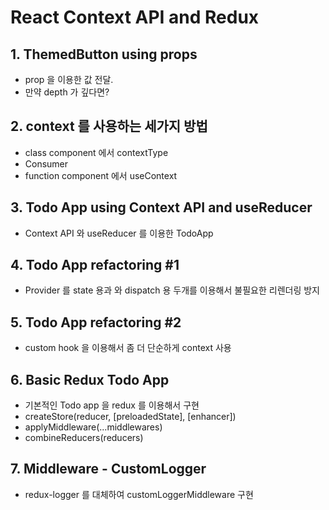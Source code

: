 # React Context API and Redux

## 1. ThemedButton using props
- prop 을 이용한 값 전달.
- 만약 depth 가 깊다면?

## 2. context 를 사용하는 세가지 방법
- class component 에서 contextType
- Consumer
- function component 에서 useContext

## 3. Todo App using Context API and useReducer
- Context API 와 useReducer 를 이용한 TodoApp

## 4. Todo App refactoring #1 
- Provider 를 state 용과 와 dispatch 용 두개를 이용해서 불필요한 리렌더링 방지

## 5. Todo App refactoring #2
- custom hook 을 이용해서 좀 더 단순하게 context 사용

## 6. Basic Redux Todo App
- 기본적인 Todo app 을 redux 를 이용해서 구현
- createStore(reducer, [preloadedState], [enhancer])
- applyMiddleware(...middlewares)
- combineReducers(reducers)

## 7. Middleware - CustomLogger
- redux-logger 를 대체하여 customLoggerMiddleware 구현
